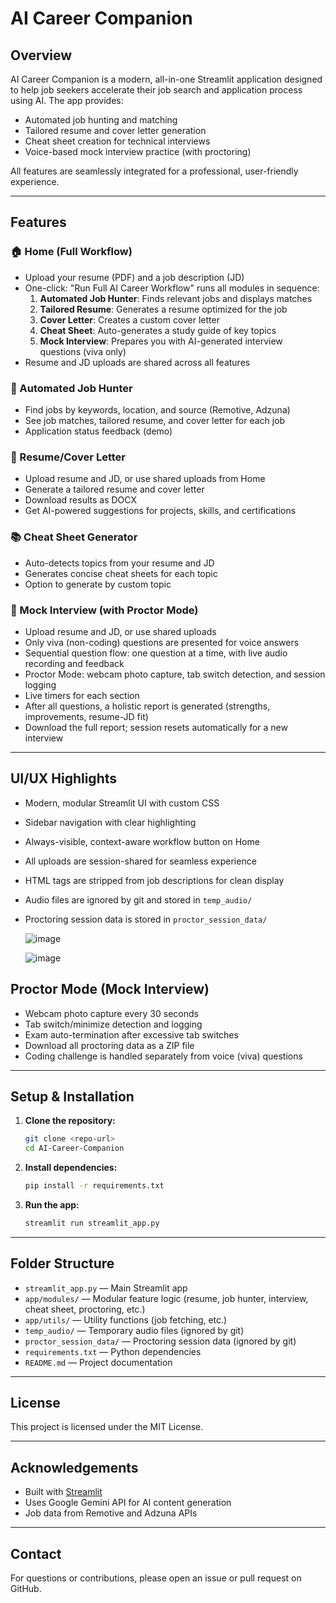 # AI Career Companion

## Overview
AI Career Companion is a modern, all-in-one Streamlit application designed to help job seekers accelerate their job search and application process using AI. The app provides:
- Automated job hunting and matching
- Tailored resume and cover letter generation
- Cheat sheet creation for technical interviews
- Voice-based mock interview practice (with proctoring)

All features are seamlessly integrated for a professional, user-friendly experience.

---

## Features

### 🏠 Home (Full Workflow)
- Upload your resume (PDF) and a job description (JD)
- One-click: "Run Full AI Career Workflow" runs all modules in sequence:
  1. **Automated Job Hunter**: Finds relevant jobs and displays matches
  2. **Tailored Resume**: Generates a resume optimized for the job
  3. **Cover Letter**: Creates a custom cover letter
  4. **Cheat Sheet**: Auto-generates a study guide of key topics
  5. **Mock Interview**: Prepares you with AI-generated interview questions (viva only)
- Resume and JD uploads are shared across all features

### 🤖 Automated Job Hunter
- Find jobs by keywords, location, and source (Remotive, Adzuna)
- See job matches, tailored resume, and cover letter for each job
- Application status feedback (demo)

### 📄 Resume/Cover Letter
- Upload resume and JD, or use shared uploads from Home
- Generate a tailored resume and cover letter
- Download results as DOCX
- Get AI-powered suggestions for projects, skills, and certifications

### 📚 Cheat Sheet Generator
- Auto-detects topics from your resume and JD
- Generates concise cheat sheets for each topic
- Option to generate by custom topic

### 🎤 Mock Interview (with Proctor Mode)
- Upload resume and JD, or use shared uploads
- Only viva (non-coding) questions are presented for voice answers
- Sequential question flow: one question at a time, with live audio recording and feedback
- Proctor Mode: webcam photo capture, tab switch detection, and session logging
- Live timers for each section
- After all questions, a holistic report is generated (strengths, improvements, resume-JD fit)
- Download the full report; session resets automatically for a new interview

---

## UI/UX Highlights
- Modern, modular Streamlit UI with custom CSS
- Sidebar navigation with clear highlighting
- Always-visible, context-aware workflow button on Home
- All uploads are session-shared for seamless experience
- HTML tags are stripped from job descriptions for clean display
- Audio files are ignored by git and stored in `temp_audio/`
- Proctoring session data is stored in `proctor_session_data/`


  ![image](https://github.com/user-attachments/assets/096cfe8b-8ef6-4aff-a3f2-005c38131cea)

  ![image](https://github.com/user-attachments/assets/87fa11bf-cc5d-4267-b124-9f29eeb8d0a5)


## Proctor Mode (Mock Interview)
- Webcam photo capture every 30 seconds
- Tab switch/minimize detection and logging
- Exam auto-termination after excessive tab switches
- Download all proctoring data as a ZIP file
- Coding challenge is handled separately from voice (viva) questions

---

## Setup & Installation

1. **Clone the repository:**
   ```sh
   git clone <repo-url>
   cd AI-Career-Companion
   ```
2. **Install dependencies:**
   ```sh
   pip install -r requirements.txt
   ```
3. **Run the app:**
   ```sh
   streamlit run streamlit_app.py
   ```

---

## Folder Structure
- `streamlit_app.py` — Main Streamlit app
- `app/modules/` — Modular feature logic (resume, job hunter, interview, cheat sheet, proctoring, etc.)
- `app/utils/` — Utility functions (job fetching, etc.)
- `temp_audio/` — Temporary audio files (ignored by git)
- `proctor_session_data/` — Proctoring session data (ignored by git)
- `requirements.txt` — Python dependencies
- `README.md` — Project documentation

---

## License
This project is licensed under the MIT License.

---

## Acknowledgements
- Built with [Streamlit](https://streamlit.io/)
- Uses Google Gemini API for AI content generation
- Job data from Remotive and Adzuna APIs

---

## Contact
For questions or contributions, please open an issue or pull request on GitHub.
